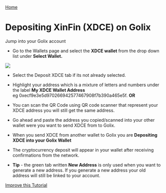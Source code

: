 [Home](/)

# Depositing XinFin (XDCE) on Golix

Jump into your Golix  account
- Go to the Wallets page and select the **XDCE wallet** from the drop down list under **Select Wallet.**

![
](https://lh3.googleusercontent.com/YBybuqV0wH6TA5xyUKSoTbObiEPhF5PKAFJyH-rmWXQO_O3W5i2SbQKKpaUfW9xW-IURy8oVWv7Y)

- Select the Deposit XDCE tab if its not already  selected.
- Highlight your address which is a mixture of letters and numbers under the label **My XDCE Wallet Address**  
 eg 0xecf9e3e5d970266942577467908f7b390a465e5f.   **OR** 
- You can scan the QR  Code using  QR code scanner  that represent your XDCE  address you will still get the same address.
-  Go ahead and paste the address you copied/scanned into your other wallet  were you want  to send XDCE from to Golix.
- When you send XDCE from another wallet to Golix you are **Depositing XDCE  into your Golix Wallet**
-  The  cryptocurrency deposit  will appear in your wallet after receiving  confirmations from the network.

- **Tip** - the green tab written  **New Address** is only used when you want to generate a new address. If you generate a new address your old address will still be linked to your account.

[Improve this Tutorial](https://github.com/golixdotcom/guides/edit/master/moving_funds/cryptocurrency/depositing_xinfin_xdce.md)
